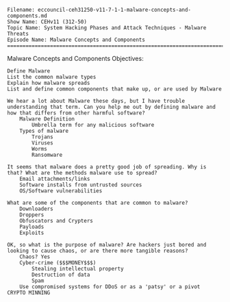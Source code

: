     Filename: eccouncil-ceh31250-v11-7-1-1-malware-concepts-and-components.md
    Show Name: CEHv11 (312-50)
    Topic Name: System Hacking Phases and Attack Techniques - Malware Threats
    Episode Name: Malware Concepts and Components ================================================================================

Malware Concepts and Components
Objectives:

    Define Malware
    List the common malware types
    Explain how malware spreads
    List and define common components that make up, or are used by Malware

    We hear a lot about Malware these days, but I have trouble understanding that term. Can you help me out by defining malware and how that differs from other harmful software?
        Malware Definition
            Umbrella term for any malicious software
        Types of malware
            Trojans
            Viruses
            Worms
            Ransomware

    It seems that malware does a pretty good job of spreading. Why is that? What are the methods malware use to spread?
        Email attachments/links
        Software installs from untrusted sources
        OS/Software vulnerabilities

    What are some of the components that are common to malware?
        Downloaders
        Droppers
        Obfuscators and Crypters
        Payloads
        Exploits

    OK, so what is the purpose of malware? Are hackers just bored and looking to cause chaos, or are there more tangible reasons?
        Chaos? Yes
        Cyber-crime ($$$MONEY$$$)
            Stealing intellectual property
            Destruction of data
            Spam
        Use compromised systems for DDoS or as a 'patsy' or a pivot
	CRYPTO MINNING
